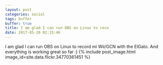 ```yaml
---
layout: post
categories: social
tags: buffer
buffer: true
title: I am glad I can run OBS on Linux to reco
date: 2017-05-26 02:15:46
---
```

I am glad I can run OBS on Linux to record mi Wii/GCN with the ElGato. And everything is working great so far :)
{% include post_image.html image_id=site.data.flickr.34770361451 %}
